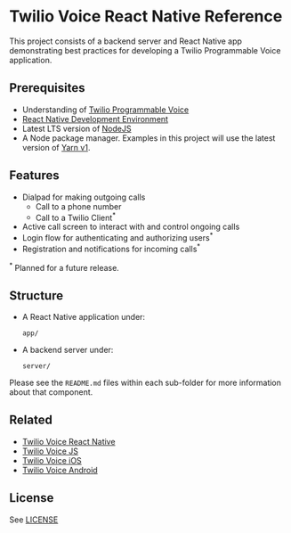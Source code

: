 # Twilio Voice React Native Reference

This project consists of a backend server and React Native app demonstrating best practices for developing a Twilio Programmable Voice application.

## Prerequisites

- Understanding of [Twilio Programmable Voice](https://www.twilio.com/docs/voice/sdks)
- [React Native Development Environment](https://reactnative.dev/docs/environment-setup)
- Latest LTS version of [NodeJS](https://nodejs.org/en/)
- A Node package manager. Examples in this project will use the latest version of [Yarn v1](https://classic.yarnpkg.com/lang/en/).

## Features

* Dialpad for making outgoing calls
  * Call to a phone number
  * Call to a Twilio Client<sup>*</sup>
* Active call screen to interact with and control ongoing calls
* Login flow for authenticating and authorizing users<sup>*</sup>
* Registration and notifications for incoming calls<sup>*</sup>

<sup>*</sup> Planned for a future release.

## Structure

* A React Native application under:
  ```
  app/
  ```

* A backend server under:
  ```
  server/
  ```

Please see the `README.md` files within each sub-folder for more information about that component.

## Related

- [Twilio Voice React Native](https://github.com/twilio/twilio-voice-react-native)
- [Twilio Voice JS](https://github.com/twilio/twilio-voice.js)
- [Twilio Voice iOS](https://github.com/twilio/voice-quickstart-ios)
- [Twilio Voice Android](https://github.com/twilio/voice-quickstart-android)

## License

See [LICENSE](LICENSE)
